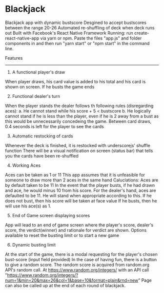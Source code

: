 # Blackjack
Blackjack app with dynamic bustscore
Desgined to accept bustscores between the range 20-26
Automated re-shuffling of deck when deck runs out
Built with Facebook's React Native Framework
Running: run create-react-native-app via yarn or npm. Paste the files "app.js" and folder components in and then run "yarn start" or "npm start" in the command line. 

Features
__________

1. A functional player's draw

When player draws, his card value is added to his total and his card is shown on screen. 
If he busts the game ends

2. Functional dealer's turn

When the player stands the dealer follows th following rules (disregarding aces):
	a. He cannot stand while his score + 5 < bustscore
	b. He logically cannot stand if he is less than the player, even if he is 2 away from a bust as this would be unnecessarily concedeing the game. 
Between card draws, 0.4 seconds is left for the player to see the cards

3. Automatic restocking of cards

Whenever the deck is finished, it is restocked with underscorejs' shuffle function
There will be a visual notification on screen (status bar) that tells you the cards have been re-shuffled

4. Working Aces

Aces can be taken as 1 or 11
This app assumes that it is unfeasible for someone to draw more than 2 aces in the same hand
Caluclations:
	Aces are by default taken to be 11
	In the event that the player busts, if he had drawn and ace, he would minus 10 from his score. 
	For the dealer's hand, aces are defaulted to be 11. He will stand when appropriate according to this. If he does not bust, then his score will be taken at face value
	If he busts, then he will use his ace(s) as 1. 

5. End of Game screen displaying scores

App will lead to an end of game screen where the player's score, dealer's score, the verdict(winner) and rationale for verdict are shown. 
Options available to reset the busting limit or to start a new game

6. Dynamic busting limit

At the start of the game, there is a modal requesting for the player's chosen bust-score (input field provided)
In the case of having fun, there is a button to give a random score. The random score is acquired from random.org API's random call. At https://www.random.org/integers/ with an API call "https://www.random.org/integers/?num=1&min=20&max=26&col=1&base=10&format=plain&rnd=new"
Page can also be called up at the end of each round of blackjack. 
